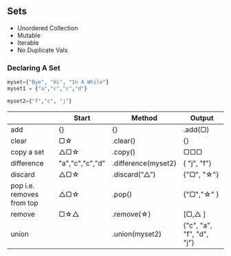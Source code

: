 ## Sets

- Unordered Collection
- Mutable 
- Iterable
- No Duplicate Vals

### Declaring A Set

```python
myset={"Bye", "Hi", "In A While"}
myset1 = {"a","c","c","d"}

myset2={"f","c", "j"}
```



|                |Start               |       Method    |Output                         |
|----------------|-----------------|------------|---------------|
|add|{}            | {} | .add(▢)            |{▢}            |
|clear          |  ▢☆         |.clear()            |{}   |
|copy a set     |       △▢☆       |.copy()           |▢▢▢   |  
|difference          |  "a","c","c","d"         |.difference(myset2)            | { "j", "f"}   |  
|discard          |  △▢☆         |.discard("△")   | {"▢", "☆"}  |  
|pop i.e. removes from top          |  △▢☆         |.pop()            | {"▢","☆" }   |
|remove          |  ▢☆△         |.remove(☆)            |[▢,△ ]   |
|union          |          |.union(myset2)            |{"c", "a", "f", "d", "j"}   |


